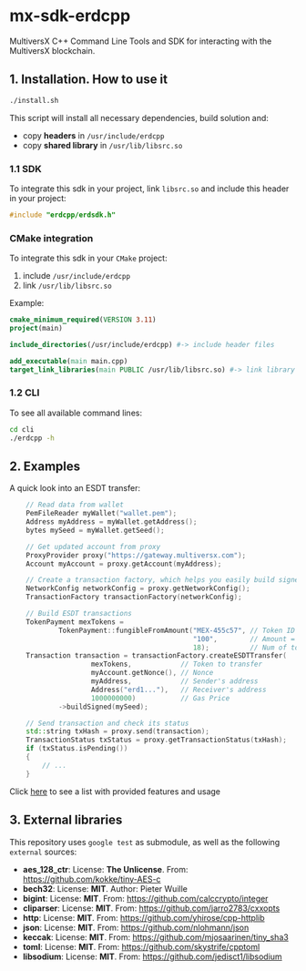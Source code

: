 
# mx-sdk-erdcpp

MultiversX C++ Command Line Tools and SDK for interacting with the MultiversX blockchain.

## 1. Installation. How to use it
```bash
./install.sh
```

This script will install all necessary dependencies, build solution and:
- copy **headers** in `/usr/include/erdcpp` 
- copy **shared library** in `/usr/lib/libsrc.so`

### 1.1 SDK
To integrate this sdk in your project, link `libsrc.so` and include this header in your project:
```c++
#include "erdcpp/erdsdk.h"
```

### CMake integration

To integrate this sdk in your `CMake` project:
1. include `/usr/include/erdcpp`
2. link `/usr/lib/libsrc.so`

Example:
```cmake
cmake_minimum_required(VERSION 3.11)
project(main)

include_directories(/usr/include/erdcpp) #-> include header files

add_executable(main main.cpp)
target_link_libraries(main PUBLIC /usr/lib/libsrc.so) #-> link library
```


### 1.2 CLI

To see all available command lines:
```bash
cd cli
./erdcpp -h
```

## 2. Examples
A quick look into an ESDT transfer: 

```c++
    // Read data from wallet
    PemFileReader myWallet("wallet.pem");
    Address myAddress = myWallet.getAddress();
    bytes mySeed = myWallet.getSeed();

    // Get updated account from proxy
    ProxyProvider proxy("https://gateway.multiversx.com");
    Account myAccount = proxy.getAccount(myAddress);

    // Create a transaction factory, which helps you easily build signed/unsigned transactions
    NetworkConfig networkConfig = proxy.getNetworkConfig();
    TransactionFactory transactionFactory(networkConfig);

    // Build ESDT transactions
    TokenPayment mexTokens =
            TokenPayment::fungibleFromAmount("MEX-455c57", // Token ID
                                             "100",        // Amount = 100 MEX
                                             18);          // Num of token decimals
    Transaction transaction = transactionFactory.createESDTTransfer(
                    mexTokens,            // Token to transfer
                    myAccount.getNonce(), // Nonce
                    myAddress,            // Sender's address
                    Address("erd1..."),   // Receiver's address
                    1000000000)           // Gas Price
            ->buildSigned(mySeed);

    // Send transaction and check its status
    std::string txHash = proxy.send(transaction);
    TransactionStatus txStatus = proxy.getTransactionStatus(txHash);
    if (txStatus.isPending())
    {
        // ...
    }
```

Click [here](examples/examples.md) to see a list with provided features and usage

## 3. External libraries
This repository uses `google test` as submodule, as well as the following `external` sources:

- **aes_128_ctr**: License: **The Unlicense**. From: https://github.com/kokke/tiny-AES-c
- **bech32**: License: **MIT**. Author: Pieter Wuille
- **bigint**: License: **MIT**. From: https://github.com/calccrypto/integer
- **cliparser**: License: **MIT**. From: https://github.com/jarro2783/cxxopts
- **http**: License: **MIT**. From: https://github.com/yhirose/cpp-httplib
- **json**: License: **MIT**. From: https://github.com/nlohmann/json
- **keccak**: License: **MIT**. From: https://github.com/mjosaarinen/tiny_sha3
- **toml**: License: **MIT**. From: https://github.com/skystrife/cpptoml
- **libsodium**: License: **MIT**. From: https://github.com/jedisct1/libsodium
